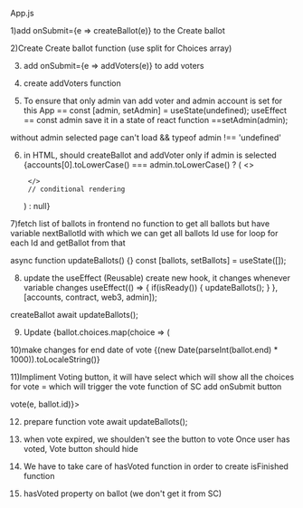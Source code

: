 App.js

1)add onSubmit={e => createBallot(e)} to the Create ballot

2)Create Create ballot function (use split for Choices array)

3) add onSubmit={e => addVoters(e)} to add voters 

4) create addVoters function

5) To ensure that only admin van add voter and admin account is set for this 
App == const [admin, setAdmin] = useState(undefined);
useEffect ==  const admin 
save it in a state of react function ==setAdmin(admin);

without admin selected page can't load 
&& typeof admin !== 'undefined'

6) in HTML, should createBallot and addVoter only if admin is selected
 {accounts[0].toLowerCase() === admin.toLowerCase() ? (
        <> 

        </>
        // conditional rendering 
      ) : null}

7)fetch list of ballots in frontend
no function to get all ballots but have variable 
nextBallotId with which we can get all ballots Id use for loop for each Id and getBallot from that 

async function updateBallots() {}
 const [ballots, setBallots] = useState([]);


8) update the useEffect 
(Reusable) create new hook, it changes whenever variable changes
useEffect(() => {
    if(isReady()) {
      updateBallots();
    }
  }, [accounts, contract, web3, admin]);

createBallot
    await updateBallots();

9) Update 
{ballot.choices.map(choice => (

10)make changes for end date of vote 
{(new Date(parseInt(ballot.end) * 1000)).toLocaleString()}

11)Impliment Voting button, it will have select which will show all the choices for vote = which will trigger the vote function of SC add onSubmit button 
<form onSubmit={e => vote(e, ballot.id)}>

12) prepare function vote 
 await updateBallots();

13) when vote expired, we shoulden't see the button to vote 
Once user has voted, Vote button should  hide

14) We have to take care of hasVoted function in order to create isFinished function

15) hasVoted property on ballot (we don't get it from SC)